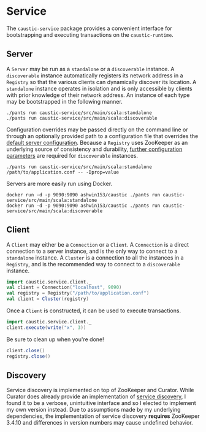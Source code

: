 # Service
The ```caustic-service``` package provides a convenient interface for bootstrapping and executing
 transactions on the ```caustic-runtime```.

## Server
A ```Server``` may be run as a ```standalone``` or a ```discoverable``` instance. A 
```discoverable``` instance automatically registers its network address in a ```Registry``` so that 
the various clients can dynamically discover its location. A ```standalone``` instance operates in
isolation and is only accessible by clients with prior knowledge of their network address. An 
instance of each type may be bootstrapped in the following manner.

```
./pants run caustic-service/src/main/scala:standalone
./pants run caustic-service/src/main/scala:discoverable
```

Configuration overrides may be passed directly on the command line or through an optionally provided 
path to a configuration file that overrides the [default server configuration][1]. Because a 
```Registry``` uses ZooKeeper as an underlying source of consistency and durability, 
[further configuration parameters][2] are required for ```discoverable``` instances.

```
./pants run caustic-service/src/main/scala:standalone /path/to/application.conf -- -Dprop=value
```

Servers are more easily run using Docker.

```
docker run -d -p 9090:9090 ashwin153/caustic ./pants run caustic-service/src/main/scala:standalone
docker run -d -p 9090:9090 ashwin153/caustic ./pants run caustic-service/src/main/scala:discoverable
```

## Client
A ```Client``` may either be a ```Connection``` or a ```Client```. A ```Connection``` is a direct
connection to a server instance, and is the only way to connect to a ```standalone``` instance. A
```Cluster``` is a connection to all the instances in a ```Registry```, and is the recommended way
to connect to a ```discoverable``` instance.

```scala
import caustic.service.client._
val client = Connection("localhost", 9090)
val registry = Registry("/path/to/application.conf")
val client = Cluster(registry)
```

Once a ```Client``` is constructed, it can be used to execute transactions.

```scala
import caustic.service.client._
client.execute(write("x", 3))
```

Be sure to clean up when you're done!

```scala
client.close()
registry.close()
```

## Discovery
Service discovery is implemented on top of ZooKeeper and Curator. While Curator does already provide
an implementation of [service discovery][3], I found it to be a verbose, unintuitive interface and so
I elected to implement my own version instead. Due to assumptions made by my underlying
dependencies, the implementation of service discovery __requires__ ZooKeeper 3.4.10 and differences
in version numbers may cause undefined behavior. 

[1]: https://github.com/ashwin153/caustic/blob/master/caustic-runtime/src/main/resources/reference.conf
[2]: https://github.com/ashwin153/caustic/tree/master/caustic-service/src/main/resources/reference.conf
[3]: https://github.com/Netflix/curator/wiki/Service-Discovery
